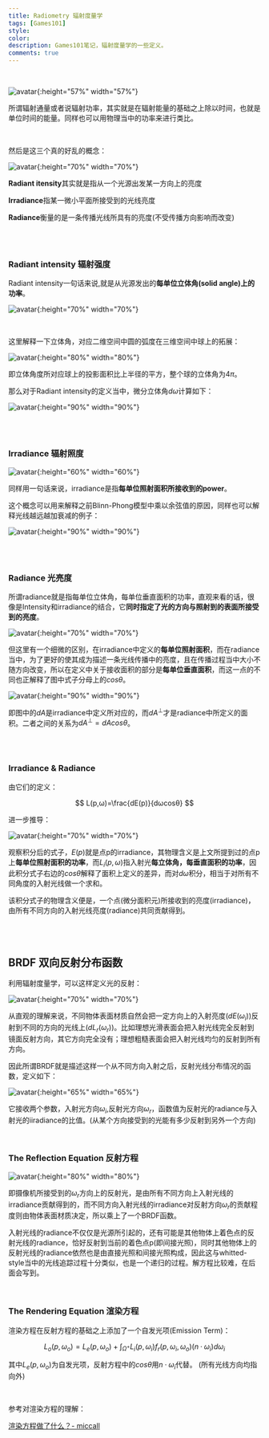 ```yaml
---
title: Radiometry 辐射度量学
tags: [Games101]
style: 
color: 
description: Games101笔记，辐射度量学的一些定义。
comments: true
---
```


<script src="https://polyfill.io/v3/polyfill.min.js?features=es6"></script>
<script id="MathJax-script" async src="https://cdn.jsdelivr.net/npm/mathjax@3/es5/tex-mml-chtml.js"></script>
<script> 
MathJax = {
  tex: {
    inlineMath: [['$', '$']],
    processEscapes: true
  }
};
</script>

<br/>

![avatar](../assets/img/post/v2-e66e744741aacbb2f311c3b8cfa5284d_1440w.png){:height="57%" width="57%"}


所谓辐射通量或者说辐射功率，其实就是在辐射能量的基础之上除以时间，也就是单位时间的能量。同样也可以用物理当中的功率来进行类比。

<br/>


然后是这三个真的好乱的概念：



![avatar](../assets/img/post/v2-039fbcb784ca5531560b50b69a9cca68_r.jpg){:height="70%" width="70%"}


**Radiant itensity**其实就是指从一个光源出发某一方向上的亮度

**Irradiance**指某一微小平面所接受到的光线亮度

**Radiance**衡量的是一条传播光线所具有的亮度(不受传播方向影响而改变)




<br/>
<br/>


### Radiant intensity 辐射强度


Radiant intensity一句话来说,就是从光源发出的**每单位立体角(solid angle)上的功率**。


![avatar](../assets/img/post/v2-ff2e020aa81d545c785a4dc0d558bca8_r.jpg){:height="70%" width="70%"}




<br/>

这里解释一下立体角，对应二维空间中圆的弧度在三维空间中球上的拓展：


![avatar](../assets/img/post/sdfsdfa.png){:height="80%" width="80%"}



即立体角度所对应球上的投影面积比上半径的平方，整个球的立体角为$4π$。


那么对于Radiant intensity的定义当中，微分立体角$dω$计算如下：



![avatar](../assets/img/post/ssssskk.png){:height="90%" width="90%"}



<br/>
<br/>


### Irradiance 辐射照度

![avatar](../assets/img/post/v2-594c083ca0df39a60bd1021a0449d93a_r.jpg){:height="60%" width="60%"}


同样用一句话来说，irradiance是指**每单位照射面积所接收到的power**。


这个概念可以用来解释之前Blinn-Phong模型中乘以余弦值的原因，同样也可以解释光线越远越加衰减的例子：


![avatar](../assets/img/post/askdfieorwer.png){:height="90%" width="90%"}


<br/>
<br/>



### Radiance 光亮度

所谓radiance就是指每单位立体角，每单位垂直面积的功率，直观来看的话，很像是Intensity和irradiance的结合，它**同时指定了光的方向与照射到的表面所接受到的亮度**。



![avatar](../assets/img/post/aabbcdd.png){:height="70%" width="70%"}


但这里有一个细微的区别，在irradiance中定义的**每单位照射面积**，而在radiance当中，为了更好的使其成为描述一条光线传播中的亮度，且在传播过程当中大小不随方向改变，所以在定义中关于接收面积的部分是**每单位垂直面积**，而这一点的不同也正解释了图中式子分母上的$cosθ$。

![avatar](../assets/img/post/v2-f4069d6992189e1bd74eb8d4af371dbb_r.jpg){:height="90%" width="90%"}

即图中的$dA$是irradiance中定义所对应的，而$dA^⊥$才是radiance中所定义的面积。二者之间的关系为$dA^⊥=dAcosθ$。


<br/>
<br/>


### Irradiance & Radiance

由它们的定义：

$$
L(p,ω)=\frac{dE(p)}{dωcosθ}
$$

进一步推导：

![avatar](../assets/img/post/20201031231328.png){:height="70%" width="70%"}

观察积分后的式子，$E(p)$就是点p的irradiance，其物理含义是上文所提到过的点p上**每单位照射面积的功率**，而$L_i(p,ω)$指入射光**每立体角，每垂直面积的功率**，因此积分式子右边的$cosθ$解释了面积上定义的差异，而对$dω$积分，相当于对所有不同角度的入射光线做一个求和。

该积分式子的物理含义便是，一个点(微分面积元)所接收到的亮度(irradiance)，由所有不同方向的入射光线亮度(radiance)共同贡献得到。


<br/>
<br/>

## BRDF 双向反射分布函数


利用辐射度量学，可以这样定义光的反射：


![avatar](../assets/img/post/20201031232443.png){:height="70%" width="70%"}

从直观的理解来说，不同物体表面材质自然会把一定方向上的入射亮度($dE(ω_i)$)反射到不同的方向的光线上($dL_r(ω_r)$)。比如理想光滑表面会把入射光线完全反射到镜面反射方向，其它方向完全没有；理想粗糙表面会把入射光线均匀的反射到所有方向。

因此所谓BRDF就是描述这样一个从不同方向入射之后，反射光线分布情况的函数，定义如下：

![avatar](../assets/img/post/v2-690f3e96bd2730eeda4255a21c9e330f_r.jpg){:height="65%" width="65%"}


它接收两个参数，入射光方向$ω_i$,反射光方向$ω_r$，函数值为反射光的radiance与入射光的iiradiance的比值。(从某个方向接受到的光能有多少反射到另外一个方向)


<br/>

### The Reflection Equation 反射方程


![avatar](../assets/img/post/20201031233011.png){:height="80%" width="80%"}

即摄像机所接受到的$ω_r$方向上的反射光，是由所有不同方向上入射光线的irradiance贡献得到的，而不同方向入射光线的irradiance对反射方向$ω_r$的贡献程度则由物体表面材质决定，所以乘上了一个BRDF函数。

入射光线的radiance不仅仅是光源所引起的，还有可能是其他物体上着色点的反射光线的radiance，恰好反射到当前的着色点p(即间接光照)，同时其他物体上的反射光线的radiance依然也是由直接光照和间接光照构成，因此这与whitted-style当中的光线追踪过程十分类似，也是一个递归的过程。解方程比较难，在后面会写到。



<br/>

### The Rendering Equation 渲染方程

渲染方程在反射方程的基础之上添加了一个自发光项(Emission Term)：

$$
L_o(p,ω_o)=L_e(p,ω_o)+\int_{Ω^+}L_i(p,ω_i)f_r(p,ω_i,ω_o)(n·ω_i)dω_i
$$


其中$L_e(p,ω_o)$为自发光项，反射方程中的$cosθ$用$n·ω_i$代替。 (所有光线方向均指向外)

<br/>

参考对渲染方程的理解：

[渲染方程做了什么？- miccall](https://zhuanlan.zhihu.com/p/35886937)